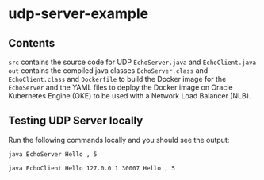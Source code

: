 # udp-server-example

## Contents

``src`` contains the source code for UDP ``EchoServer.java`` and ``EchoClient.java`` 
``out`` contains the compiled java classes ``EchoServer.class`` and ``EchoClient.class`` and ``Dockerfile`` to build the Docker image for the ``EchoServer`` and the YAML files to deploy the Docker image on Oracle Kubernetes Engine (OKE) to be used with a Network Load Balancer (NLB).

## Testing UDP Server locally

Run the following commands locally and you should see the output:

``
java EchoServer
Hello , 5
``

``
java EchoClient Hello 127.0.0.1 30007
Hello , 5
``

